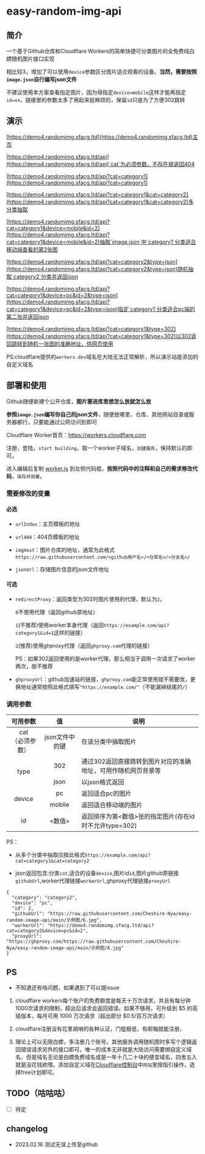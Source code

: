# easy-random-img-api

## 简介

一个基于Github仓库和Cloudflare Workers的简单快捷可分类图片的全免费纯白嫖随机图片接口实现

相比较3，增加了可以使用`device`参数区分图片适合观看的设备。**当然，需要按照`image.json`自行编写json文件**

不建议使用本方案查看指定图片，因为得指定`device=mobile`这样才能再指定`id=xx`，链接里的参数太多了用起来挺麻烦的，保留`id`只是为了方便302跳转

## 演示

[https://demo4.randomimg.sfacg.ltd](https://demo4.randomimg.sfacg.ltd)主页

[https://demo4.randomimg.sfacg.ltd/api](https://demo4.randomimg.sfacg.ltd/api)`cat`为必须参数，不存在就返回404

[https://demo4.randomimg.sfacg.ltd/api?cat=category1](https://demo4.randomimg.sfacg.ltd/api?cat=category1)

[https://demo4.randomimg.sfacg.ltd/api?cat=category1&cat=category2](https://demo4.randomimg.sfacg.ltd/api?cat=category1&cat=category2)多分类抽取

[https://demo4.randomimg.sfacg.ltd/api?cat=category1&device=mobile&id=2](https://demo4.randomimg.sfacg.ltd/api?cat=category1&device=mobile&id=2)抽取`image.json`中`category1`分类适合移动端查看的第2张图

[https://demo4.randomimg.sfacg.ltd/api?cat=category2&type=json](https://demo4.randomimg.sfacg.ltd/api?cat=category2&type=json)随机抽取`category2`分类并返回json

[https://demo4.randomimg.sfacg.ltd/api?cat=category1&device=pc&id=2&type=json](https://demo4.randomimg.sfacg.ltd/api?cat=category1&device=pc&id=2&type=json)指定`category1`分类适合pc端的第二张并返回json

[https://demo4.randomimg.sfacg.ltd/api?cat=category1&type=302](https://demo4.randomimg.sfacg.ltd/api?cat=category1&type=302)以302返回跳转到随机一张图的准确地址，供网页使用

PS:cloudflare提供的`workers.dev`域名在大陆无法正常解析，所以演示站是添加的自定义域名

## 部署和使用

Github随便新建个公开仓库，**图片塞进库里想怎么放就怎么放**

**参照`image.json`编写你自己的json文件**，随便放哪里，仓库、其他网站目录或服务器都行，只要能通过公网访问到即可

Cloudflare Worker首页：https://workers.cloudflare.com

注册，登陆，`start building`，取一个worker子域名，`创建服务`，保持默认的即可。

进入编辑后复制 [worker.js](https://github.com/Cheshire-Nya/easy-random-img-api/blob/main/方案3/worker.js)  到左侧代码框，**按照代码中的注释和自己的需求修改代码**，`保存并部署`。

### 需要修改的变量

#### 必选

- `urlIndex`：主页模板的地址

- `url404`：404页模板的地址

- `imgHost`：图片仓库的地址，通常为此格式`https://raw.githubusercontent.com/<github用户名>/<仓库名>/<分支名>/`

- `jsonUrl`：存储图片信息的json文件地址

#### 可选

- `redirectProxy`：返回类型为302时图片使用的代理，默认为`2`。

   `0`不使用代理（返回github原地址）

   `1`(不推荐)使用worker本身代理（返回`https://example.com/api?category1&id=1`这样的链接）

   `2`(推荐)使用ghproxy代理（返回`ghproxy.com`代理的链接）  

   PS：如果302返回使用的是worker代理，那么相当于调用一次请求了worker两次，故不推荐

- `ghproxyUrl`：github加速站的链接，`ghproxy.com`能正常使用就不需要改，更换地址通常按照此格式填写`"https://example.com/"`（不能漏掉结尾的`/`）

### 调用参数

<table>
<thead>
  <tr>
    <th>可用参数</th>
    <th>值</th>
    <th>说明</th>
  </tr>
</thead>
<tbody>
  <tr>
    <td align="center">cat<br>（必须参数）</td>
    <td align="center">json文件中的键</td>
    <td>在该分类中抽取图片</td>
  </tr>
  <tr>
    <td align="center" rowspan="2">type</td>
    <td align="center">302</td>
    <td>通过302返回直接跳转到图片对应的准确地址，可用作随机网页背景等</td>
  </tr>
    <tr>
    <td align="center">json</td>
    <td>以json格式返回</td>
  </tr>
  <tr>
    <td align="center" rowspan="2">device</td>
    <td align="center">pc</td>
    <td>返回适合pc的图片</td>
  </tr>
  <tr>
    <td align="center">mobile</td>
    <td>返回适合移动端的图片</td>
  </tr>
  <tr>
    <td align="center">id</td>
    <td align="center">&lt;数值&gt;</td>
    <td>返回排序为第&lt;数值&gt;张的指定图片(存在id时不允许type=302)</td>
  </tr>
</tbody>
</table>
PS：

- 从多个分类中抽取应按此格式`https://example.com/api?cat=category1&cat=category2`

- json返回包含:分类`cat`,适合的设备`device`,图片id`id`,图片github原链接`githubUrl`,worker代理链接`workerUrl`,ghproxy代理链接`proxyUrl`
```
{
  "category": "category2",
  "device": "pc",
  "id": 2,
  "githubUrl": "https://raw.githubusercontent.com/Cheshire-Nya/easy-random-image-api/main/示例图/6.jpg",
  "workerUrl": "https://demo4.randomimg.sfacg.ltd/api?cat=category2&device=pc&id=2",
  "proxyUrl": "https://ghproxy.com/https://raw.githubusercontent.com/Cheshire-Nya/easy-random-image-api/main/示例图/6.jpg"
}
```

<!--
### 举个栗子

我希望在[Cheshire-Nya/random-genshin-img](https://github.com/Cheshire-Nya/random-genshin-img)仓库下`纳西妲`文件夹下的35张图片中抽取，那么worker.js中：

[Line5](https://github.com/Cheshire-Nya/easy-random-img-api/blob/5fd71f5a549ab6e5ea8240a15891299bac9a89a2/worker.js#L5)就应该是`var imgHost = "https://raw.githubusercontent.com/Cheshire-Nya/random-genshin-img/main";`

[Line17](https://github.com/Cheshire-Nya/easy-random-img-api/blob/5fd71f5a549ab6e5ea8240a15891299bac9a89a2/worker.js#L17)应为`if (imgPath == '/%E7%BA%B3%E8%A5%BF%E5%A6%B2') { max=35;}`

访问时应使用的链接为`https://<worker域名>/api/纳西妲`
-->

## PS

- 不知道还有啥问题，如果遇到了可以提issue

1. cloudflare workers每个账户的免费额度是每天十万次请求，并且有每分钟1000次请求的限制，超出后请求会返回错误。如果不够用，可升级到 $5 的高级版本，每月可用 1000 万次请求（超出部分 $0.5/百万次请求）

2. cloudflare注册没有花里胡哨的各种认证，门槛极低，有邮箱就能注册。

3. 理论上可以无限白嫖，多注册几个账号，其他服务调用随机图时多写个逻辑返回错误请求另外的接口即可。唯一的成本无非就是大陆访问需要绑自定义域名，但是域名无论是白嫖免费域名或是一年十几二十块的便宜域名，四舍五入就是没花钱欸嘿。添加自定义域在[Cloudflare控制台](https://dash.cloudflare.com/)中`网站`里按指引操作，选择free计划即可。

## TODO（咕咕咕）

- [ ] 待定


## changelog

- 2023.02.16 测试无误上传至github

